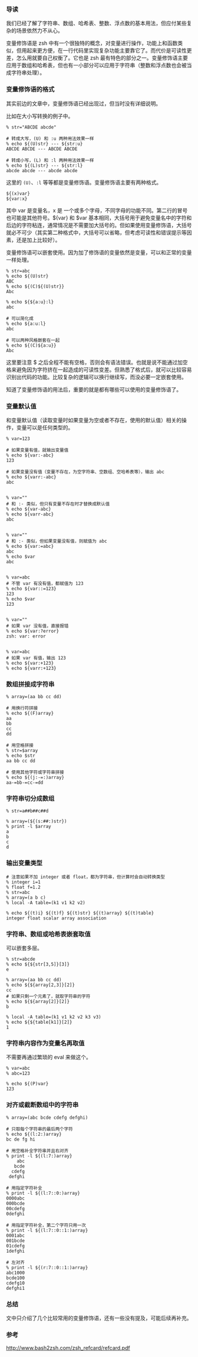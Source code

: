 ### 导读

我们已经了解了字符串、数组、哈希表、整数、浮点数的基本用法，但应付某些复杂的场景依然力不从心。

变量修饰语是 zsh 中有一个很独特的概念，对变量进行操作，功能上和函数类似，但用起来更方便，在一行代码里实现复杂功能主要靠它了。而代价是可读性更差，怎么用就要自己权衡了。它也是 zsh 最有特色的部分之一。变量修饰语主要应用于数组和哈希表，但也有一小部分可以应用于字符串（整数和浮点数也会被当成字符串处理）。

### 变量修饰语的格式

其实前边的文章中，变量修饰语已经出现过，但当时没有详细说明。

比如在大小写转换的例子中。

```
% str="ABCDE abcde"

# 转成大写，(U) 和 :u 两种用法效果一样
% echo ${(U)str} --- ${str:u}
ABCDE ABCDE --- ABCDE ABCDE

# 转成小写，(L) 和 :l 两种用法效果一样
% echo ${(L)str} --- ${str:l}
abcde abcde --- abcde abcde
```

这里的 `(U)`、`:l` 等等都是变量修饰语。变量修饰语主要有两种格式。

```
${(x)var}
${var:x}
```

其中 var 是变量名，x 是 一个或多个字母，不同字母的功能不同。第二行的冒号也可能是其他符号。${var} 和 $var 基本相同，大括号用于避免变量名中的字符和后边的字符粘连，通常情况是不需要加大括号的。但如果使用变量修饰语，大括号就必不可少（其实第二种格式中，大括号可以省略，但考虑可读性和错误提示等因素，还是加上比较好）。

变量修饰语可以嵌套使用。因为加了修饰语的变量依然是变量，可以和正常的变量一样处理。

```
% str=abc
% echo ${(U)str}
ABC
% echo ${(C)${(U)str}}
Abc

% echo ${${a:u}:l}
abc

# 可以简化成
% echo ${a:u:l}
abc

# 可以两种风格嵌套在一起
% echo ${(C)${a:u}}
Abc
```

这里要注意 $ 之后全程不能有空格，否则会有语法错误。也就是说不能通过加空格来避免因为字符挤在一起造成的可读性变差。但熟悉了格式后，就可以比较容易识别出代码的功能。比较复杂的逻辑可以换行继续写，而没必要一定嵌套使用。

知道了变量修饰语的用法后，重要的就是都有哪些可以使用的变量修饰语了。

### 变量默认值

和变量默认值（读取变量时如果变量为空或者不存在，使用的默认值）相关的操作，变量可以是任何类型的。

```
% var=123

# 如果变量有值，就输出变量值
% echo ${var:-abc}
123

# 如果变量没有值（变量不存在，为空字符串、空数组、空哈希表等），输出 abc
% echo ${varr:-abc}
abc


% var=""
# 和 :- 类似，但只有变量不存在时才替换成默认值
% echo ${var-abc}
% echo ${varr-abc}
abc


% var=""
# 和 :- 类似，但如果变量没有值，则赋值为 abc
% echo ${var:=abc}
abc
% echo $var
abc


% var=abc
# 不管 var 有没有值，都赋值为 123
% echo ${var::=123}
123
% echo $var
123


% var=""
# 如果 var 没有值，直接报错
% echo ${var:?error}
zsh: var: error


% var=abc
# 如果 var 有值，输出 123
% echo ${var:+123}
% echo ${varr:+123}

```

### 数组拼接成字符串

```
% array=(aa bb cc dd)

# 用换行符拼接
% echo ${(F)array}
aa
bb
cc
dd

# 用空格拼接
% str=$array
% echo $str
aa bb cc dd

# 使用其他字符或字符串拼接
% echo ${(j:-=:)array}
aa-=bb-=cc-=dd
```

### 字符串切分成数组

```
% str=a##b##c##d

% array=(${(s:##:)str})
% print -l $array
a
b
c
d
```

### 输出变量类型

```
# 注意如果不加 integer 或者 float，都为字符串，但计算时会自动转换类型
% integer i=1
% float f=1.2
% str=abc
% array=(a b c)
% local -A table=(k1 v1 k2 v2)

% echo ${(t)i} ${(t)f} ${(t)str} ${(t)array} ${(t)table}
integer float scalar array association
```

### 字符串、数组或哈希表嵌套取值

可以嵌套多层。

```
% str=abcde
% echo ${${str[3,5]}[3]}
e

% array=(aa bb cc dd)
% echo ${${array[2,3]}[2]}
cc
# 如果只剩一个元素了，就取字符串的字符
% echo ${${array[2]}[2]}
b

% local -A table=(k1 v1 k2 v2 k3 v3)
% echo ${${table[k1]}[2]}
1
```

### 字符串内容作为变量名再取值

不需要再通过繁琐的 eval 来做这个。

```
% var=abc
% abc=123

% echo ${(P)var}
123
```

### 对齐或截断数组中的字符串

```
% array=(abc bcde cdefg defghi)

# 只取每个字符串的最后两个字符
% echo ${(l:2:)array}
bc de fg hi

# 用空格补全字符串并且右对齐
% print -l ${(l:7:)array}
    abc
   bcde
  cdefg
 defghi

# 用指定字符补全
% print -l ${(l:7::0:)array}
0000abc
000bcde
00cdefg
0defghi

# 用指定字符补全，第二个字符只用一次
% print -l ${(l:7::0::1:)array}
0001abc
001bcde
01cdefg
1defghi

# 左对齐
% print -l ${(r:7::0::1:)array}
abc1000
bcde100
cdefg10
defghi1
```

### 总结

文中只介绍了几个比较常用的变量修饰语，还有一些没有提及，可能后续再补充。

### 参考

http://www.bash2zsh.com/zsh_refcard/refcard.pdf
